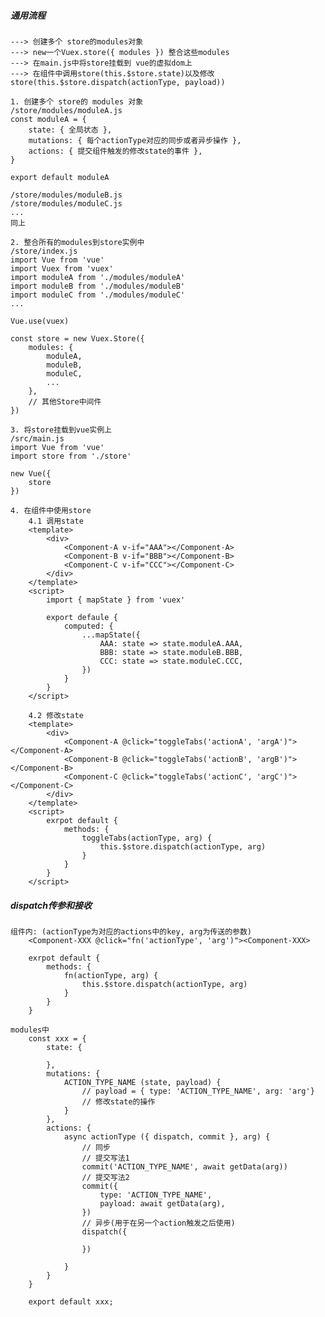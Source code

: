 ##### 通用流程
    ---> 创建多个 store的modules对象 
    ---> new一个Vuex.store({ modules }) 整合这些modules 
    ---> 在main.js中将store挂载到 vue的虚拟dom上
    ---> 在组件中调用store(this.$store.state)以及修改store(this.$store.dispatch(actionType, payload))
    
    1. 创建多个 store的 modules 对象
    /store/modules/moduleA.js
    const moduleA = {
        state: { 全局状态 },
        mutations: { 每个actionType对应的同步或者异步操作 },
        actions: { 提交组件触发的修改state的事件 },
    }
    
    export default moduleA
    
    /store/modules/moduleB.js
    /store/modules/moduleC.js
    ...
    同上
    
    2. 整合所有的modules到store实例中
    /store/index.js
    import Vue from 'vue'
    import Vuex from 'vuex'
    import moduleA from './modules/moduleA'
    import moduleB from './modules/moduleB'
    import moduleC from './modules/moduleC'
    ...
    
    Vue.use(vuex)
    
    const store = new Vuex.Store({ 
        modules: {
            moduleA,
            moduleB,
            moduleC,
            ...
        },
        // 其他Store中间件
    })
    
    3. 将store挂载到vue实例上
    /src/main.js
    import Vue from 'vue'
    import store from './store'
    
    new Vue({
        store
    })
    
    4. 在组件中使用store
        4.1 调用state
        <template>
            <div>
                <Component-A v-if="AAA"></Component-A>
                <Component-B v-if="BBB"></Component-B>
                <Component-C v-if="CCC"></Component-C>
            </div>
        </template>
        <script>
            import { mapState } from 'vuex'
            
            export defaule {
                computed: {
                    ...mapState({
                        AAA: state => state.moduleA.AAA,
                        BBB: state => state.moduleB.BBB,
                        CCC: state => state.moduleC.CCC,
                    })
                }
            }
        </script>
        
        4.2 修改state
        <template>
            <div>
                <Component-A @click="toggleTabs('actionA', 'argA')"></Component-A>
                <Component-B @click="toggleTabs('actionB', 'argB')"></Component-B>
                <Component-C @click="toggleTabs('actionC', 'argC')"></Component-C>
            </div>
        </template>
        <script>
            exrpot default {
                methods: {
                    toggleTabs(actionType, arg) {
                        this.$store.dispatch(actionType, arg)
                    }
                }
            }
        </script>
        
##### dispatch传参和接收
    组件内: (actionType为对应的actions中的key, arg为传送的参数)
        <Component-XXX @click="fn('actionType', 'arg')"><Component-XXX>
    
        exrpot default {
            methods: {
                fn(actionType, arg) {
                    this.$store.dispatch(actionType, arg)
                }
            }
        }
        
    modules中
        const xxx = {
            state: {
            
            },
            mutations: {
                ACTION_TYPE_NAME (state, payload) {
                    // payload = { type: 'ACTION_TYPE_NAME', arg: 'arg'}
                    // 修改state的操作
                }
            },
            actions: {
                async actionType ({ dispatch, commit }, arg) {
                    // 同步
                    // 提交写法1
                    commit('ACTION_TYPE_NAME', await getData(arg))
                    // 提交写法2
                    commit({
                        type: 'ACTION_TYPE_NAME',
                        payload: await getData(arg),
                    })
                    // 异步(用于在另一个action触发之后使用)
                    dispatch({
                        
                    })
                   
                }
            }
        }
        
        export default xxx;
        
    
    
    
    
    
    
    
    
    
    
    
    
    
    